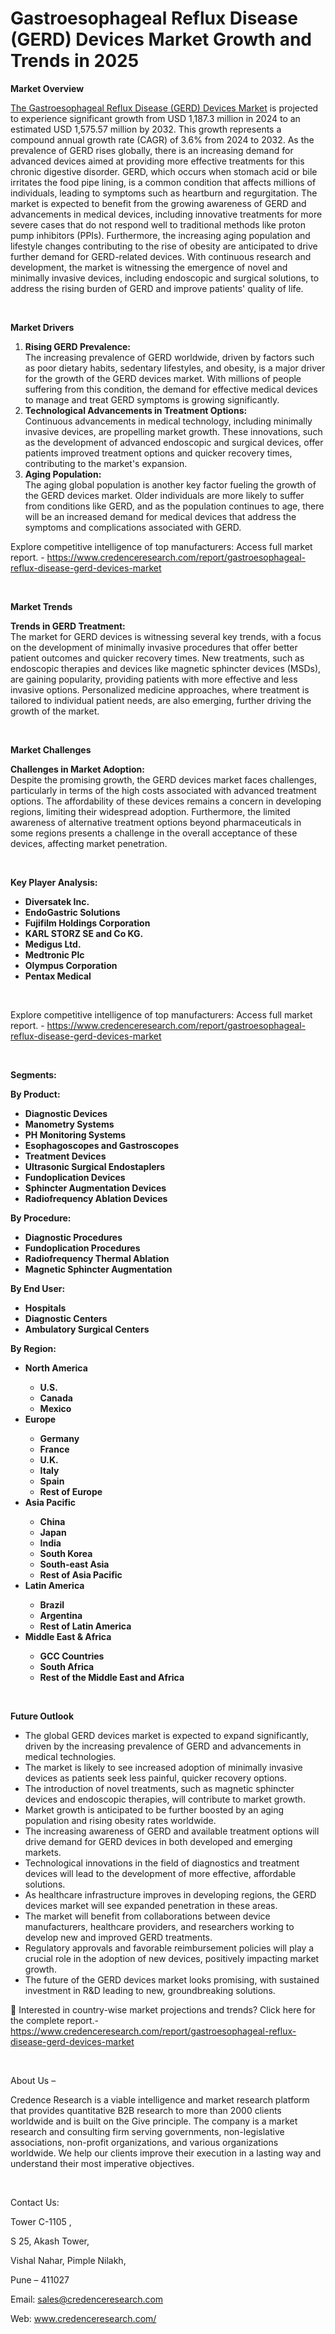 # Gastroesophageal Reflux Disease (GERD) Devices Market Growth and Trends in 2025


<p><strong>Market Overview</strong></p>
<p><a href="https://www.credenceresearch.com/report/gastroesophageal-reflux-disease-gerd-devices-market">The Gastroesophageal Reflux Disease (GERD) Devices Market</a> is projected to experience significant growth from USD 1,187.3 million in 2024 to an estimated USD 1,575.57 million by 2032. This growth represents a compound annual growth rate (CAGR) of 3.6% from 2024 to 2032. As the prevalence of GERD rises globally, there is an increasing demand for advanced devices aimed at providing more effective treatments for this chronic digestive disorder. GERD, which occurs when stomach acid or bile irritates the food pipe lining, is a common condition that affects millions of individuals, leading to symptoms such as heartburn and regurgitation. The market is expected to benefit from the growing awareness of GERD and advancements in medical devices, including innovative treatments for more severe cases that do not respond well to traditional methods like proton pump inhibitors (PPIs). Furthermore, the increasing aging population and lifestyle changes contributing to the rise of obesity are anticipated to drive further demand for GERD-related devices. With continuous research and development, the market is witnessing the emergence of novel and minimally invasive devices, including endoscopic and surgical solutions, to address the rising burden of GERD and improve patients' quality of life.</p>
<p><strong>&nbsp;</strong></p>
<p><strong>Market Drivers</strong></p>
<ol>
<li><strong>Rising GERD Prevalence:</strong><br data-start="1368" data-end="1371" /> The increasing prevalence of GERD worldwide, driven by factors such as poor dietary habits, sedentary lifestyles, and obesity, is a major driver for the growth of the GERD devices market. With millions of people suffering from this condition, the demand for effective medical devices to manage and treat GERD symptoms is growing significantly.</li>
<li data-start="1722" data-end="2092"><strong data-start="1722" data-end="1774">Technological Advancements in Treatment Options:</strong><br data-start="1774" data-end="1777" /> Continuous advancements in medical technology, including minimally invasive devices, are propelling market growth. These innovations, such as the development of advanced endoscopic and surgical devices, offer patients improved treatment options and quicker recovery times, contributing to the market's expansion.</li>
<li data-start="2097" data-end="2451"><strong data-start="2097" data-end="2118">Aging Population:</strong><br data-start="2118" data-end="2121" /> The aging global population is another key factor fueling the growth of the GERD devices market. Older individuals are more likely to suffer from conditions like GERD, and as the population continues to age, there will be an increased demand for medical devices that address the symptoms and complications associated with GERD.</li>
</ol>
<p>Explore competitive intelligence of top manufacturers: Access full market report. - <a href="https://www.credenceresearch.com/report/gastroesophageal-reflux-disease-gerd-devices-market">https://www.credenceresearch.com/report/gastroesophageal-reflux-disease-gerd-devices-market</a></p>
<p><strong>&nbsp;</strong></p>
<p><strong>Market Trends</strong></p>
<p><strong>Trends in GERD Treatment:</strong><br data-start="2518" data-end="2521" /> The market for GERD devices is witnessing several key trends, with a focus on the development of minimally invasive procedures that offer better patient outcomes and quicker recovery times. New treatments, such as endoscopic therapies and devices like magnetic sphincter devices (MSDs), are gaining popularity, providing patients with more effective and less invasive options. Personalized medicine approaches, where treatment is tailored to individual patient needs, are also emerging, further driving the growth of the market.</p>
<p><strong>&nbsp;</strong></p>
<p><strong>Market Challenges</strong></p>
<p><strong>Challenges in Market Adoption:</strong><br data-start="3091" data-end="3094" /> Despite the promising growth, the GERD devices market faces challenges, particularly in terms of the high costs associated with advanced treatment options. The affordability of these devices remains a concern in developing regions, limiting their widespread adoption. Furthermore, the limited awareness of alternative treatment options beyond pharmaceuticals in some regions presents a challenge in the overall acceptance of these devices, affecting market penetration.</p>
<p><strong>&nbsp;</strong></p>
<p><strong>Key Player Analysis:</strong></p>
<ul>
<li><strong>Diversatek Inc.</strong></li>
<li><strong>EndoGastric Solutions</strong></li>
<li><strong>Fujifilm Holdings Corporation</strong></li>
<li><strong>KARL STORZ SE and Co KG.</strong></li>
<li><strong>Medigus Ltd.</strong></li>
<li><strong>Medtronic Plc</strong></li>
<li><strong>Olympus Corporation</strong></li>
<li><strong>Pentax Medical</strong></li>
</ul>
<p><strong>&nbsp;</strong></p>
<p>Explore competitive intelligence of top manufacturers: Access full market report. - <a href="https://www.credenceresearch.com/report/gastroesophageal-reflux-disease-gerd-devices-market">https://www.credenceresearch.com/report/gastroesophageal-reflux-disease-gerd-devices-market</a></p>
<p><strong>&nbsp;</strong></p>
<p><strong>Segments:</strong></p>
<p><strong>By Product:</strong></p>
<ul>
<li><strong>Diagnostic Devices</strong></li>
<li><strong>Manometry Systems</strong></li>
<li><strong>PH Monitoring Systems</strong></li>
<li><strong>Esophagoscopes and Gastroscopes</strong></li>
<li><strong>Treatment Devices</strong></li>
<li><strong>Ultrasonic Surgical Endostaplers</strong></li>
<li><strong>Fundoplication Devices</strong></li>
<li><strong>Sphincter Augmentation Devices</strong></li>
<li><strong>Radiofrequency Ablation Devices</strong></li>
</ul>
<p><strong>By Procedure:</strong></p>
<ul>
<li><strong>Diagnostic Procedures</strong></li>
<li><strong>Fundoplication Procedures</strong></li>
<li><strong>Radiofrequency Thermal Ablation</strong></li>
<li><strong>Magnetic Sphincter Augmentation</strong></li>
</ul>
<p><strong>By End User:</strong></p>
<ul>
<li><strong>Hospitals</strong></li>
<li><strong>Diagnostic Centers</strong></li>
<li><strong>Ambulatory Surgical Centers</strong></li>
</ul>
<p><strong>By Region:</strong></p>
<ul>
<li><strong>North America</strong></li>
<ul>
<li><strong>U.S.</strong></li>
<li><strong>Canada</strong></li>
<li><strong>Mexico</strong></li>
</ul>
<li><strong>Europe</strong></li>
<ul>
<li><strong>Germany</strong></li>
<li><strong>France</strong></li>
<li><strong>U.K.</strong></li>
<li><strong>Italy</strong></li>
<li><strong>Spain</strong></li>
<li><strong>Rest of Europe</strong></li>
</ul>
<li><strong>Asia Pacific</strong></li>
<ul>
<li><strong>China</strong></li>
<li><strong>Japan</strong></li>
<li><strong>India</strong></li>
<li><strong>South Korea</strong></li>
<li><strong>South-east Asia</strong></li>
<li><strong>Rest of Asia Pacific</strong></li>
</ul>
<li><strong>Latin America</strong></li>
<ul>
<li><strong>Brazil</strong></li>
<li><strong>Argentina</strong></li>
<li><strong>Rest of Latin America</strong></li>
</ul>
<li><strong>Middle East &amp; Africa</strong></li>
<ul>
<li><strong>GCC Countries</strong></li>
<li><strong>South Africa</strong></li>
<li><strong>Rest of the Middle East and Africa</strong></li>
</ul>
</ul>
<p><strong>&nbsp;</strong></p>
<p><strong>Future Outlook </strong></p>
<ul>
<li>The global GERD devices market is expected to expand significantly, driven by the increasing prevalence of GERD and advancements in medical technologies.</li>
<li>The market is likely to see increased adoption of minimally invasive devices as patients seek less painful, quicker recovery options.</li>
<li>The introduction of novel treatments, such as magnetic sphincter devices and endoscopic therapies, will contribute to market growth.</li>
<li>Market growth is anticipated to be further boosted by an aging population and rising obesity rates worldwide.</li>
<li>The increasing awareness of GERD and available treatment options will drive demand for GERD devices in both developed and emerging markets.</li>
<li>Technological innovations in the field of diagnostics and treatment devices will lead to the development of more effective, affordable solutions.</li>
<li>As healthcare infrastructure improves in developing regions, the GERD devices market will see expanded penetration in these areas.</li>
<li>The market will benefit from collaborations between device manufacturers, healthcare providers, and researchers working to develop new and improved GERD treatments.</li>
<li>Regulatory approvals and favorable reimbursement policies will play a crucial role in the adoption of new devices, positively impacting market growth.</li>
<li>The future of the GERD devices market looks promising, with sustained investment in R&amp;D leading to new, groundbreaking solutions.</li>
</ul>
<p>📌 Interested in country-wise market projections and trends? Click here for the complete report.- <a href="https://www.credenceresearch.com/report/gastroesophageal-reflux-disease-gerd-devices-market">https://www.credenceresearch.com/report/gastroesophageal-reflux-disease-gerd-devices-market</a></p>
<p>&nbsp;</p>
<p>About Us &ndash;</p>
<p>Credence Research is a viable intelligence and market research platform that provides quantitative B2B research to more than 2000 clients worldwide and is built on the Give principle. The company is a market research and consulting firm serving governments, non-legislative associations, non-profit organizations, and various organizations worldwide. We help our clients improve their execution in a lasting way and understand their most imperative objectives.</p>
<p>&nbsp;</p>
<p>Contact Us:</p>
<p>Tower C-1105 ,</p>
<p>S 25, Akash Tower,</p>
<p>Vishal Nahar, Pimple Nilakh,</p>
<p>Pune &ndash; 411027</p>
<p>Email: <a href="mailto:sales@credenceresearch.com">sales@credenceresearch.com</a></p>
<p>Web: <a href="http://www.credenceresearch.com/">www.credenceresearch.com/</a></p>
